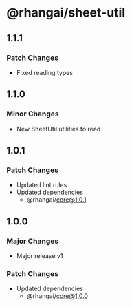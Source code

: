 # @rhangai/sheet-util

## 1.1.1

### Patch Changes

- Fixed reading types

## 1.1.0

### Minor Changes

- New SheetUtil utilities to read

## 1.0.1

### Patch Changes

- Updated lint rules
- Updated dependencies
  - @rhangai/core@1.0.1

## 1.0.0

### Major Changes

- Major release v1

### Patch Changes

- Updated dependencies
  - @rhangai/core@1.0.0

